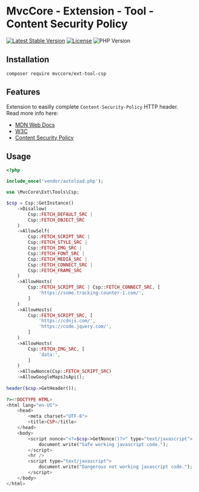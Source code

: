 # MvcCore - Extension - Tool - Content Security Policy

[![Latest Stable Version](https://img.shields.io/badge/Stable-v5.3.1-brightgreen.svg?style=plastic)](https://github.com/mvccore/ext-tool-csp/releases)
[![License](https://img.shields.io/badge/License-BSD%203-brightgreen.svg?style=plastic)](https://mvccore.github.io/docs/mvccore/5.0.0/LICENSE.md)
![PHP Version](https://img.shields.io/badge/PHP->=5.4-brightgreen.svg?style=plastic)

## Installation
```shell
composer require mvccore/ext-tool-csp
```

## Features
Extension to easilly complete `Content-Security-Policy` HTTP header.  
Read more info here:
 - [MDN Web Docs](https://developer.mozilla.org/en-US/docs/Web/HTTP/Headers/Content-Security-Policy)
 - [W3C](https://www.w3.org/TR/CSP3/)
 - [Content Security Policy](https://content-security-policy.com/)

## Usage
```php
<?php

include_once('vendor/autoload.php');

use \MvcCore\Ext\Tools\Csp;

$csp = Csp::GetInstance()
	->Disallow(
		Csp::FETCH_DEFAULT_SRC | 
		Csp::FETCH_OBJECT_SRC
	)
	->AllowSelf(
		Csp::FETCH_SCRIPT_SRC | 
		Csp::FETCH_STYLE_SRC | 
		Csp::FETCH_IMG_SRC |
		Csp::FETCH_FONT_SRC |
		Csp::FETCH_MEDIA_SRC |
		Csp::FETCH_CONNECT_SRC |
		Csp::FETCH_FRAME_SRC
	)
	->AllowHosts(
		Csp::FETCH_SCRIPT_SRC | Csp::FETCH_CONNECT_SRC, [
			'https://some.tracking-counter-1.com/',
		]
	)
	->AllowHosts(
		Csp::FETCH_SCRIPT_SRC, [
			'https://cdnjs.com/',
			'https://code.jquery.com/',
		]
	)
	->AllowHosts(
		Csp::FETCH_IMG_SRC, [
			'data:',
		]
	)
	->AllowNonce(Csp::FETCH_SCRIPT_SRC)
	->AllowGoogleMapsJsApi();
	
header($csp->GetHeader());
	
?><!DOCTYPE HTML>
<html lang="en-US">
	<head>
		<meta charset="UTF-8">
		<title>CSP</title>
	</head>
	<body>
		<script nonce="<?=$csp->GetNonce()?>" type="text/javascript">
			document.write("Safe working javascript code.");
		</script>
		<hr />
		<script type="text/javascript">
			document.write("Dangerous not working javascript code.");
		</script>
	</body>
</html>
```